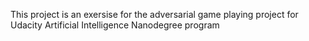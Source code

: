 This project is an exersise for the adversarial game playing project for Udacity Artificial Intelligence Nanodegree program 
